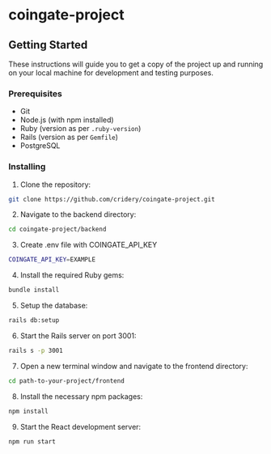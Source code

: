 # coingate-project

## Getting Started

These instructions will guide you to get a copy of the project up and running on your local machine for development and testing purposes.

### Prerequisites

- Git
- Node.js (with npm installed)
- Ruby (version as per `.ruby-version`)
- Rails (version as per `Gemfile`)
- PostgreSQL

### Installing

1. Clone the repository:
```bash
git clone https://github.com/cridery/coingate-project.git
```

2. Navigate to the backend directory:
```bash
cd coingate-project/backend
```
3. Create .env file with COINGATE_API_KEY
```bash
COINGATE_API_KEY=EXAMPLE
```
4. Install the required Ruby gems:
```bash
bundle install
```
5. Setup the database:
```bash
rails db:setup
```
6. Start the Rails server on port 3001:
```bash
rails s -p 3001
```
7. Open a new terminal window and navigate to the frontend directory:
```bash
cd path-to-your-project/frontend
```
8. Install the necessary npm packages:
```bash
npm install
```
9. Start the React development server:
```bash
npm run start
```
